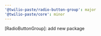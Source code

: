 ```yaml
---
'@twilio-paste/radio-button-group': major
'@twilio-paste/core': minor
---
```


[RadioButtonGroup]: add new package
